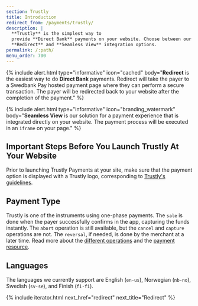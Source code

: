 ```yaml
---
section: Trustly
title: Introduction
redirect_from: /payments/trustly/
description: |
  **Trustly** is the simplest way to
  provide **Direct Bank** payments on your website. Choose between our
  **Redirect** and **Seamless View** integration options.
permalink: /:path/
menu_order: 700
---
```


{% include alert.html type="informative"
                      icon="cached"
                      body="**Redirect** is the easiest way to do **Direct
                      Bank** payments. Redirect will take the payer to a
                      Swedbank Pay hosted payment page where they can perform a
                      secure transaction. The payer will be redirected back
                      to your website after the completion of the payment." %}

{% include alert.html type="informative" icon="branding_watermark"
                      body="**Seamless View** is our solution for a payment
                      experience that is integrated directly on your website.
                      The payment process will be executed in an `iframe` on
                      your page." %}

## Important Steps Before You Launch Trustly At Your Website

Prior to launching Trustly Payments at your site, make sure that
the payment option is displayed with a Trustly logo, corresponding
to [Trustly's guidelines][trustly-guidelines].

## Payment Type

Trustly is one of the instruments using one-phase payments. The `sale` is done
when the payer successfully confirms in the app, capturing the funds
instantly. The `abort` operation is still available, but the `cancel` and
`capture` operations are not. The `reversal`, if needed, is done by the
merchant at a later time. Read more about the [different
operations][after-payment] and the [payment resource][payment-resource].

## Languages

The languages we currently support are English (`en-us`), Norwegian (`nb-no`),
Swedish (`sv-se`), and Finish (`fi-fi`).

{% include iterator.html next_href="redirect" next_title="Redirect" %}

[after-payment]: /old-implementations/payment-instruments-v1/trustly/after-payment
[payment-resource]: /old-implementations/payment-instruments-v1/swish/features/technical-reference/payment-resource
[trustly-guidelines]: https://trustly.com/en/developer/documents
